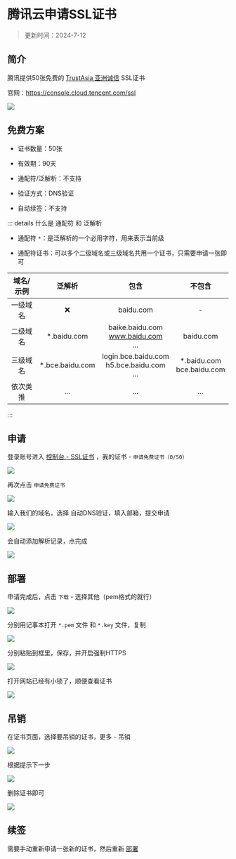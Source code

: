 # 腾讯云申请SSL证书

> 更新时间：2024-7-12

## 简介

腾讯提供50张免费的 [TrustAsia 亚洲诚信](https://www.trustasia.com/) SSL证书

官网：https://console.cloud.tencent.com/ssl

![](/ssl/tencent/tencent-01.png)



## 免费方案

* 证书数量：50张

* 有效期：90天

* 通配符/泛解析：不支持

* 验证方式：DNS验证

* 自动续签：不支持


::: details 什么是 通配符 和 泛解析

* 通配符 `*`：是泛解析的一个必用字符，用来表示当前级

* 通配符证书：可以多个二级域名或三级域名共用一个证书，只需要申请一张即可

| 域名/示例 | 泛解析 | 包含 | 不包含 |
|:-:|:-:|:-:|:-:|
| 一级域名 | ❌ | baidu.com | - |
| 二级域名 | *.baidu.com | baike.baidu.com<br>www.baidu.com<br>... | baidu.com |
| 三级域名 | *.bce.baidu.com | login.bce.baidu.com<br>h5.bce.baidu.com<br>... | *.baidu.com<br>bce.baidu.com |
| 依次类推 | ... | ... | ... |
:::





## 申请

登录账号进入 [控制台 - SSL证书](https://console.cloud.tencent.com/ssl) ，我的证书 - `申请免费证书（0/50）`

![](/ssl/tencent/tencent-02.png)

再次点击 `申请免费证书`

![](/ssl/tencent/tencent-03.png)

输入我们的域名，选择 自动DNS验证，填入邮箱，提交申请

![](/ssl/tencent/tencent-04.png)

会自动添加解析记录，点完成

![](/ssl/tencent/tencent-05.png)




## 部署

申请完成后，点击 `下载` - 选择其他（pem格式的就行）

![](/ssl/tencent/tencent-06.png)

分别用记事本打开 `*.pem` 文件 和 `*.key` 文件，复制

![](/ssl/tencent/tencent-07.png)

分别粘贴到框里，保存，并开启强制HTTPS

![](/ssl/tencent/tencent-08.png)

打开网站已经有小锁了，顺便查看证书

![](/ssl/tencent/tencent-09.png)



## 吊销

在证书页面，选择要吊销的证书，更多 - 吊销

![](/ssl/tencent/tencent-10.png)

根据提示下一步

![](/ssl/tencent/tencent-11.png)

删除证书即可

![](/ssl/tencent/tencent-12.png)



## 续签

需要手动重新申请一张新的证书，然后重新 [部署](#部署)